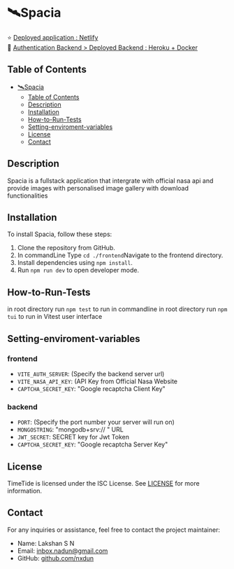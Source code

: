 #  🛰️Spacia
⭐ [Deployed application : Netlify](nasa-spacia.netlify.app/login)</br>
🦈 [Authentication Backend > Deployed Backend : Heroku + Docker](https://auth-server-x-fab950a2305f.herokuapp.com/)</br>



## Table of Contents

- [🛰️Spacia](#️spacia)
  - [Table of Contents](#table-of-contents)
  - [Description](#description)
  - [Installation](#installation)
  - [How-to-Run-Tests](#how-to-run-tests)
  - [Setting-enviroment-variables](#setting-enviroment-variables)
  - [License](#license)
  - [Contact](#contact)
## Description
  Spacia is a fullstack application that intergrate with official nasa api and provide images with personalised image gallery with download functionalities 
## Installation

To install Spacia, follow these steps:

1. Clone the repository from GitHub.
2. In commandLine Type `cd ./frontend`Navigate to the frontend directory.
3. Install dependencies using `npm install`.
4. Run `npm run dev` to open developer mode.

## How-to-Run-Tests

in root directory run `npm test` to run in commandline
in root directory run `npm tui` to run in Vitest user interface

## Setting-enviroment-variables
### frontend
- `VITE_AUTH_SERVER`: (Specify the backend server url)
- `VITE_NASA_API_KEY`: (API Key from Official Nasa Website
- `CAPTCHA_SECRET_KEY`: "Google recaptcha Client Key"

### backend
- `PORT`: (Specify the port number your server will run on)
- `MONGOSTRING`: "mongodb+srv:// " URL
- `JWT_SECRET`: SECRET key for Jwt Token
- `CAPTCHA_SECRET_KEY`: "Google recaptcha Server Key"
  

## License

TimeTide is licensed under the ISC License. See [LICENSE](LICENSE) for more information.

## Contact

For any inquiries or assistance, feel free to contact the project maintainer:

- Name: Lakshan S N
- Email: [inbox.nadun@gmail.com](mailto:inbox.nadun@gmail.com)
- GitHub: [github.com/nxdun](https://github.com/nxdun)
